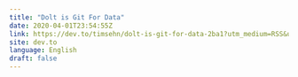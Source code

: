 ```yaml
---
title: "Dolt is Git For Data"
date: 2020-04-01T23:54:55Z
link: https://dev.to/timsehn/dolt-is-git-for-data-2ba1?utm_medium=RSS&utm_source=news.12bit.vn
site: dev.to
language: English
draft: false
---
```

